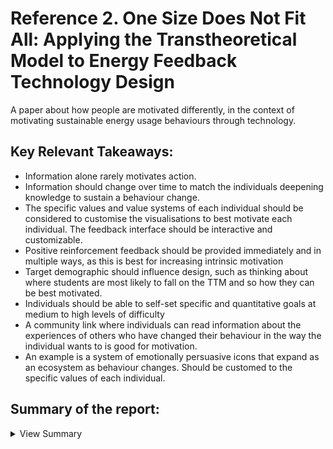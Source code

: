 # Reference 2. One Size Does Not Fit All: Applying the Transtheoretical Model to Energy Feedback Technology Design

A paper about how people are motivated differently, in the context of motivating sustainable energy usage behaviours through technology.

## Key Relevant Takeaways:
  - Information alone rarely motivates action.
  - Information should change over time to match the individuals deepening knowledge to sustain a behaviour change.
  - The specific values and value systems of each individual should be considered to customise the visualisations to best motivate each individual. The feedback interface should be interactive and customizable. 
  - Positive reinforcement feedback should be provided immediately and in multiple ways, as this is best for increasing intrinsic motivation
  - Target demographic should influence design, such as thinking about where students are most likely to fall on the TTM and so how they can be best motivated.
  - Individuals should be able to self-set specific and quantitative goals at medium to high levels of difficulty
  - A community link where individuals can read information about the experiences of others who have changed their behaviour in the way the individual wants to is good for motivation.
  - An example is a system of emotionally persuasive icons that expand as an ecosystem as behaviour changes. Should be customed to the specific values of each individual.

## Summary of the report:

<details><summary>View Summary</summary>

#### One approach to motivation is providing real-time, continuous feedback
  - Feedback can be presented in different ways, e.g.:
    - Raw data
    - Personal cost
    - Environmental impact
  - But this approach is limited as they provide the same feedback to differently motivated individuals, at different stages of readiness, willingness and ableness to change. 
  - Unless the user is already motivated, feedback only informs but doesn't necessarily motivate action.

#### Transtheoretical model (stages of change):
Intentional behaviour change occurs as a process:
  1. *Precontemplation* (Unaware or unwilling)
  2. *Contemplation* (Acknowledging behaviour is a problem, open to information, but may be far from making an actual commitment)
  3. *Preparation* (Aims to develop and commit to a plan)
  5. *Action* (Overtly modifying behaviour)
  6. *Maintenance, Relapse, Recycling* (Sustain behaviour change)

#### Durability of behaviour change 
Durability = behaviour that is self sustaining without the need for repeated interventions. To achieve this, intrinsically motivated behaviour is ideal:
  - Intrinsic motivation: Doing an activity for its inherent satisfactions rather than for some separable consequence

#### Commonly-used motivation techniques

  - Information model
    - Provides information about a problem; why it is a problem, and action steps to solve the problem
  - Positive reinforcement
    - Response is followed by the addition of a reinforcing stimulus
    - Increases the likelihood that the response will be repeated in similar situations.
  - Elaboration Likelihood Model
    - Proposes two routes of cognitive processing
      1. Logic, rationale, and quality of the argument
      2. Emotional persuasion, influenced by factors unrelated to the argument's validity

#### Information, Rational-Economic and Attitude Models:
  - Provide complex feedback visualizations and trends over days to months
  - Also action steps to improve behaviour <br>
But limitations:
  1. **Information alone rarely motivates action**
  2. Humans have a psychological tendency to avoid non-supportive information and may discount information that contradicts their current behaviours
  
This model can be very effective in the *preparation* and *action* stages. Also can be effective in the *maintenance* stage if the **information changes over time to match the individuals deepening knowledge**.
  
#### Positive Reinforcement, Emotional Persuasion and Values
  Example app - Ubigreen (transportation behaviours)
  - Uses a series of emotionally persuasive icons as positive reinforcement, as behaviour gets greener, icons progress further (ecosystem improves)
  - Icons also represent auxiliary benefits (e.g. piggybank - money)
  - An improvement would be to consider the specific values and value systems of each individual, e.g. person A values exercise and fitness over money, so visualisation can provide personalised feedback
  - Limitation: extrinsic nature of positive iconic reinforcement
    - Viewed as a game
    - Negatively impacts intrinsic motivation
    - May lead to less durable behaviour change
    - Target demographic should influence design, e.g. Ubigreen was targeted at already very green individuals, so more likely in the *action* or *maintenance* stages of TTM, where intrinsic motivation is required for long-term success.
  
### Best motivational framework
  
#### Precontemplation:
  Goal: Present information in moderation for individuals to acknowledge their current behaviour as problematic
  - Personalised feedback that acknowledges the benefits and consequences of individuals' behaviour, presented in relation to what the specific individual values
  - Provide personalised feedback on a variety of small energy actions that would have a positive impact on their behaviour
  - EXAMPLE: 1 tip could be given per day
  
### Contemplation:
  Goal: Tip balance in favour of change
  - Provide personal feedback on the pros of improving behaviour emphasizing improvement to the quality of life in relation to what they value
  - Remind individuals of their new attitude (improving behaviour) and inform them of the discrepancy between their attitude and the corresponding behaviour, and encourage change.
  - Provide encouragement for small energy actions to encourage larger actions in the future
  - Link the technology to a community and encourage the individual to browse and read information about the experiences of other users in the community
  - EXAMPLE: Summary for the week
  
### Preparation:
  Goal: Support individuals in developing a plan that is acceptable, accessible and effective (can be one-off or day-to-day actions)
  - Support individuals to self-set specific and quantitative goals at medium to high levels of difficulty (leads to higher performance and commitment)
  - Multiple methods to achieve these goals, and encourage them to apply their personal expertise and knowledge
  
### Action:
  Goal: Positively reinforce actions to change behaviour and develop intrinsic motivations for sustainable energy behaviour
  - Provide positive performance feedback in relation to progress made towards goals
  - Deliver feedback immediately and in multiple ways
  - Allow for interactive exploration, customization and annotation within the feedback interface
  - EXAMPLE: Providing immediate positive reinforcement such as a sound, rewarding graphical changes. Allow customisation of interfaces to allow the user to explore 'what if' questions regarding the impact their behaviour is having.
  
### Maintenance:
  Goal: Maintain durable behaviour change
  - Support actions to become habits using prompts to take specific actions, and as these habits become well-instantiated, the prompts can disappear
  - Maintain the cyclical loop of intrinsic motivation: interest, curiosity, optimal challenge, competence feedback and enjoyment
  - EXAMPLE: Make use of automatic sensing technologies and notifications to provide reminder prompts based on individuals' goals.
  

  </details>
